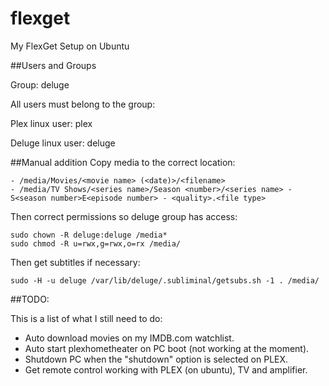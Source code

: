 # flexget
My FlexGet Setup on Ubuntu

##Users and Groups

Group: deluge

All users must belong to the group:

Plex linux user: plex

Deluge linux user: deluge

##Manual addition
Copy media to the correct location:
```
- /media/Movies/<movie name> (<date)>/<filename>
- /media/TV Shows/<series name>/Season <number>/<series name> - S<season number>E<episode number> - <quality>.<file type>
```

Then correct permissions so deluge group has access:

```
sudo chown -R deluge:deluge /media*
sudo chmod -R u=rwx,g=rwx,o=rx /media/
```

Then get subtitles if necessary:
```
sudo -H -u deluge /var/lib/deluge/.subliminal/getsubs.sh -1 . /media/
```

##TODO:

This is a list of what I still need to do:

- Auto download movies on my IMDB.com watchlist.
- Auto start plexhometheater on PC boot (not working at the moment).
- Shutdown PC when the "shutdown" option is selected on PLEX.
- Get remote control working with PLEX (on ubuntu), TV and amplifier.
